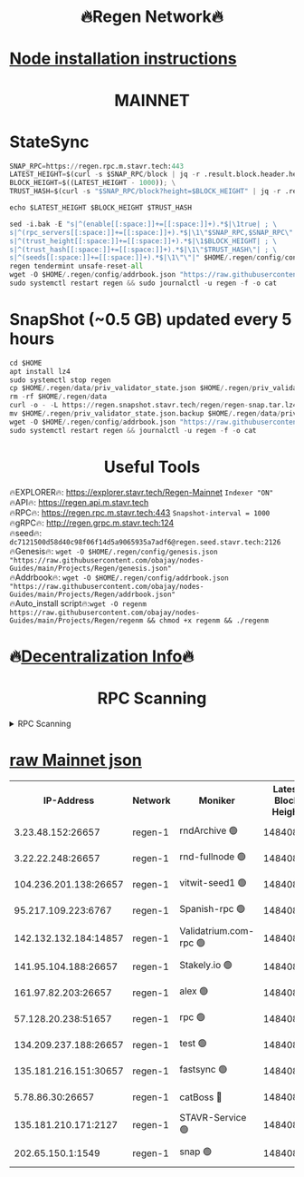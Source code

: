 <h1 align="center"> 🔥Regen Network🔥</h1>

[Node installation instructions](https://github.com/obajay/nodes-Guides/tree/main/Projects/Regen)
=
<h1 align="center"> MAINNET</h1>

# StateSync
```python
SNAP_RPC=https://regen.rpc.m.stavr.tech:443
LATEST_HEIGHT=$(curl -s $SNAP_RPC/block | jq -r .result.block.header.height); \
BLOCK_HEIGHT=$((LATEST_HEIGHT - 1000)); \
TRUST_HASH=$(curl -s "$SNAP_RPC/block?height=$BLOCK_HEIGHT" | jq -r .result.block_id.hash)

echo $LATEST_HEIGHT $BLOCK_HEIGHT $TRUST_HASH

sed -i.bak -E "s|^(enable[[:space:]]+=[[:space:]]+).*$|\1true| ; \
s|^(rpc_servers[[:space:]]+=[[:space:]]+).*$|\1\"$SNAP_RPC,$SNAP_RPC\"| ; \
s|^(trust_height[[:space:]]+=[[:space:]]+).*$|\1$BLOCK_HEIGHT| ; \
s|^(trust_hash[[:space:]]+=[[:space:]]+).*$|\1\"$TRUST_HASH\"| ; \
s|^(seeds[[:space:]]+=[[:space:]]+).*$|\1\"\"|" $HOME/.regen/config/config.toml
regen tendermint unsafe-reset-all
wget -O $HOME/.regen/config/addrbook.json "https://raw.githubusercontent.com/obajay/nodes-Guides/main/Projects/Regen/addrbook.json"
sudo systemctl restart regen && sudo journalctl -u regen -f -o cat
```
# SnapShot (~0.5 GB) updated every 5 hours
```python
cd $HOME
apt install lz4
sudo systemctl stop regen
cp $HOME/.regen/data/priv_validator_state.json $HOME/.regen/priv_validator_state.json.backup
rm -rf $HOME/.regen/data
curl -o - -L https://regen.snapshot.stavr.tech/regen/regen-snap.tar.lz4 | lz4 -c -d - | tar -x -C $HOME/.regen --strip-components 2
mv $HOME/.regen/priv_validator_state.json.backup $HOME/.regen/data/priv_validator_state.json
wget -O $HOME/.regen/config/addrbook.json "https://raw.githubusercontent.com/obajay/nodes-Guides/main/Projects/Regen/addrbook.json"
sudo systemctl restart regen && journalctl -u regen -f -o cat
```

 <h1 align="center"> Useful Tools</h1>

🔥EXPLORER🔥:     https://explorer.stavr.tech/Regen-Mainnet        `Indexer "ON"` \
🔥API🔥:          https://regen.api.m.stavr.tech \
🔥RPC🔥:          https://regen.rpc.m.stavr.tech:443              `Snapshot-interval = 1000` \
🔥gRPC🔥:         http://regen.grpc.m.stavr.tech:124 \
🔥seed🔥:      `dc7121500d58d40c98f06f14d5a9065935a7adf6@regen.seed.stavr.tech:2126` \
🔥Genesis🔥:   `wget -O $HOME/.regen/config/genesis.json "https://raw.githubusercontent.com/obajay/nodes-Guides/main/Projects/Regen/genesis.json"` \
🔥Addrbook🔥:  `wget -O $HOME/.regen/config/addrbook.json "https://raw.githubusercontent.com/obajay/nodes-Guides/main/Projects/Regen/addrbook.json"` \
🔥Auto_install script🔥:`wget -O regenm https://raw.githubusercontent.com/obajay/nodes-Guides/main/Projects/Regen/regenm && chmod +x regenm && ./regenm`

🔥[Decentralization Info](https://github.com/obajay/StateSync-snapshots/tree/main/Projects/Regen/Decentralization)🔥
=
<h1 align="center"> RPC Scanning</h1>

<details>
<summary>RPC Scanning</summary>

<h2 align="center"> We scan nodes in real time every 4 hours. And we provide the final result of RPC endpoints.
We cannot influence the operation of these nodes in any way. </h2>


```python
If Voting Power is higher than 0 --> then the Node is a validator of the network and may be subject to attack and be a potential threat to the chain.
```
```python
We marked such validators with a red symbol
```

</details>

[raw Mainnet json](https://rpc-check.regenm.stavr.tech/regenm/rpc-regenm-result.json)
=


<table><tr><th>IP-Address</th><th>Network</th><th>Moniker</th><th>Latest Block Height</th><th>Earliest Block Height</th><th>Catching Up</th><th>Tx Index</th><th>Voting Power</th><th>Scan Time</th></tr><tr><td>3.23.48.152:26657</td><td>regen-1</td><td>rndArchive 🟢</td><td>14840876</td><td>1</td><td>False</td><td>on</td><td>0</td><td>2024-02-24T16:04:30.493983467UTC</td></tr><tr><td>3.22.22.248:26657</td><td>regen-1</td><td>rnd-fullnode 🟢</td><td>14840875</td><td>4134001</td><td>False</td><td>on</td><td>0</td><td>2024-02-24T16:04:27.627773856UTC</td></tr><tr><td>104.236.201.138:26657</td><td>regen-1</td><td>vitwit-seed1 🟢</td><td>14840870</td><td>8943001</td><td>False</td><td>on</td><td>0</td><td>2024-02-24T16:03:59.691472905UTC</td></tr><tr><td>95.217.109.223:6767</td><td>regen-1</td><td>Spanish-rpc 🟢</td><td>14840879</td><td>10068001</td><td>False</td><td>on</td><td>0</td><td>2024-02-24T16:04:48.705933877UTC</td></tr><tr><td>142.132.132.184:14857</td><td>regen-1</td><td>Validatrium.com-rpc 🟢</td><td>14840879</td><td>11175001</td><td>False</td><td>on</td><td>0</td><td>2024-02-24T16:04:51.081736307UTC</td></tr><tr><td>141.95.104.188:26657</td><td>regen-1</td><td>Stakely.io 🟢</td><td>14840873</td><td>13442501</td><td>False</td><td>on</td><td>0</td><td>2024-02-24T16:04:16.590872145UTC</td></tr><tr><td>161.97.82.203:26657</td><td>regen-1</td><td>alex 🟢</td><td>14840877</td><td>13992001</td><td>False</td><td>on</td><td>0</td><td>2024-02-24T16:04:37.749980717UTC</td></tr><tr><td>57.128.20.238:51657</td><td>regen-1</td><td>rpc 🟢</td><td>14840878</td><td>13992001</td><td>False</td><td>on</td><td>0</td><td>2024-02-24T16:04:44.240091439UTC</td></tr><tr><td>134.209.237.188:26657</td><td>regen-1</td><td>test 🟢</td><td>14840880</td><td>13992001</td><td>False</td><td>on</td><td>0</td><td>2024-02-24T16:04:59.796302453UTC</td></tr><tr><td>135.181.216.151:30657</td><td>regen-1</td><td>fastsync 🟢</td><td>14840877</td><td>14457001</td><td>False</td><td>off</td><td>0</td><td>2024-02-24T16:04:37.398159440UTC</td></tr><tr><td>5.78.86.30:26657</td><td>regen-1</td><td>catBoss 🔴</td><td>14840882</td><td>14797001</td><td>False</td><td>on</td><td>9106075604</td><td>2024-02-24T16:05:09.026858562UTC</td></tr><tr><td>135.181.210.171:2127</td><td>regen-1</td><td>STAVR-Service 🟢</td><td>14840883</td><td>14838001</td><td>False</td><td>on</td><td>0</td><td>2024-02-24T16:05:13.443038370UTC</td></tr><tr><td>202.65.150.1:1549</td><td>regen-1</td><td>snap 🟢</td><td>14840886</td><td>14838370</td><td>False</td><td>on</td><td>0</td><td>2024-02-24T16:05:34.746537724UTC</td></tr></table>